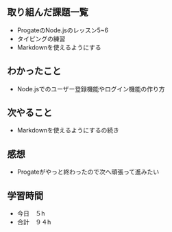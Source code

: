 ## 取り組んだ課題一覧
- ProgateのNode.jsのレッスン5~6
- タイピングの練習
- Markdownを使えるようにする
## わかったこと
- Node.jsでのユーザー登録機能やログイン機能の作り方
## 次やること
- Markdownを使えるようにするの続き
## 感想
-  Progateがやっと終わったので次へ頑張って進みたい
## 学習時間
- 今日　５h
- 合計　９４h
